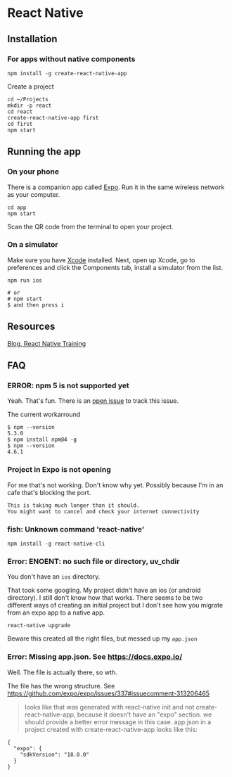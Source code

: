 # React Native

## Installation

### For apps without native components

```shell
npm install -g create-react-native-app
```

Create a project

```
cd ~/Projects
mkdir -p react
cd react
create-react-native-app first
cd first
npm start
```

## Running the app

### On your phone

There is a companion app called [Expo](https://expo.io/). Run it in the same wireless network as your computer.

```
cd app
npm start
```

Scan the QR code from the terminal to open your project.


### On a simulator

Make sure you have [Xcode](https://itunes.apple.com/app/xcode/id497799835) installed.  Next, open up Xcode, go to preferences and click the Components tab, install a simulator from the list.

```
npm run ios

# or
# npm start
$ and then press i
```

## Resources

[Blog, React Native Training](https://medium.com/react-native-training)


## FAQ

### ERROR: npm 5 is not supported yet

Yeah. That's fun. There is an [open issue](https://github.com/npm/npm/issues/16991) to track this issue.

The current workarround

```
$ npm --version
5.3.0
$ npm install npm@4 -g
$ npm --version
4.6.1
```

### Project in Expo is not opening

For me that's not working. Don't know why yet. Possibly because I'm in an cafe that's blocking the port.

```
This is taking much longer than it should.
You might want to cancel and check your internet connectivity
```

### fish: Unknown command 'react-native'

```
npm install -g react-native-cli
```

### Error: ENOENT: no such file or directory, uv_chdir

You don't have an `ios` directory.

That took some googling. My project didn't have an ios (or android directory).
I still don't know how that works. There seems to be two different ways of creating
an initial project but I don't see how you migrate from an expo app to a native app.


```
react-native upgrade
```

Beware this created all the right files, but messed up my `app.json`

### Error: Missing app.json. See https://docs.expo.io/

Well. The file is actually there, so wth.

The file has the wrong structure. See https://github.com/expo/expo/issues/337#issuecomment-313206465


> looks like that was generated with react-native init and not create-react-native-app,
> because it doesn't have an "expo" section. we should provide a better error message in this case.
> app.json in a project created with create-react-native-app looks like this:
```
{
  "expo": {
    "sdkVersion": "18.0.0"
  }
}
```

